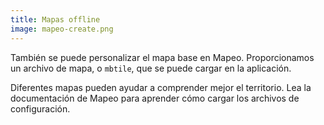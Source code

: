 ```yaml
---
title: Mapas offline
image: mapeo-create.png
---
```


También se puede personalizar el mapa base en Mapeo. Proporcionamos un archivo de mapa, o `mbtile`, que se puede cargar en la aplicación.

Diferentes mapas pueden ayudar a comprender mejor el territorio. Lea la <app-button :inline="true" :color="true" localurl=":8086/all/https://docs.mapeo.app/complete-reference-guide/mapeo-mobile-installation-setup/adding-custom-base-maps-to-mapeo-mobile">documentación de Mapeo</app-button> para aprender cómo cargar los archivos de configuración.

<app-button :color="true" localurl=":8087" download="/mbtiles/mbtiles/tiles.mbtiles" text="Download mbtile"></app-button>

<app-button localurl=":8086/all/https://docs.mapeo.app/complete-reference-guide/mapeo-mobile-installation-setup/adding-custom-base-maps-to-mapeo-mobile" text="Read documentation"></app-button>
